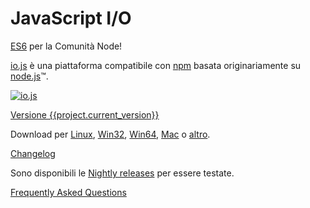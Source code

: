 # JavaScript I/O

[ES6](es6.html) per la Comunità Node!

[io.js](https://github.com/nodejs/io.js) è una piattaforma compatibile con [npm](https://www.npmjs.com/) basata originariamente su [node.js](https://nodejs.org/)&#8482;.

[![io.js](../images/1.0.0.png)](https://iojs.org/dist/v{{project.current_version}}/)

[Versione {{project.current_version}}](https://iojs.org/dist/v{{project.current_version}}/)

Download per
[Linux](https://iojs.org/dist/v{{project.current_version}}/iojs-v{{project.current_version}}-linux-x64.tar.xz),
[Win32](https://iojs.org/dist/v{{project.current_version}}/iojs-v{{project.current_version}}-x86.msi),
[Win64](https://iojs.org/dist/v{{project.current_version}}/iojs-v{{project.current_version}}-x64.msi),
[Mac](https://iojs.org/dist/v{{project.current_version}}/iojs-v{{project.current_version}}.pkg) o
[altro](https://iojs.org/dist/v{{project.current_version}}/).

[Changelog](https://github.com/nodejs/io.js/blob/v1.x/CHANGELOG.md)

Sono disponibili le [Nightly releases](https://iojs.org/download/nightly/) per essere testate.

[Frequently Asked Questions](faq.html)
